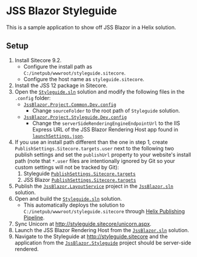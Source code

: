 # JSS Blazor Styleguide

This is a sample application to show off JSS Blazor in a Helix solution.

## Setup

1. Install Sitecore 9.2.
   - Configure the install path as `C:/inetpub/wwwroot/styleguide.sitecore`.
   - Configure the host name as `styleguide.sitecore`.
2. Install the JSS 12 package in Sitecore.
3. Open the [`Styleguide.sln`][1] solution and modify the following
   files in the `.config` folder:
   - [`JssBlazor.Project.Common.Dev.config`][2]
     - Change `sourceFolder` to the root path of `Styleguide` solution.
   - [`JssBlazor.Project.Styleguide.Dev.config`][3]
     - Change the `serverSideRenderingEngineEndpointUrl` to the IIS Express URL
       of the JSS Blazor Rendering Host app found in [`launchSettings.json`][4].
4. If you use an install path different than the one in step 1, create
   `PublishSettings.Sitecore.targets.user` next to the following two publish
   settings and set the `publishUrl` property to your website's install path
   (note that `*.user` files are intentionally ignored by Git so your custom
   settings will not be tracked by Git):
   1. Styleguide [`PublishSettings.Sitecore.targets`][5]
   2. JSS Blazor [`PublishSettings.Sitecore.targets`][6]
5. Publish the [`JssBlazor.LayoutService`][7] project in the
   [`JssBlazor.sln`][8] solution.
6. Open and build the [`Styleguide.sln`][1] solution.
   - This automatically deploys the solution to
     `C:/inetpub/wwwroot/styleguide.sitecore` through [Helix Publishing
     Pipeline][9].
7. Sync Unicorn at <http://styleguide.sitecore/unicorn.aspx>.
8. Launch the JSS Blazor Rendering Host from the [`JssBlazor.sln`][8] solution.
9. Navigate to the Styleguide at <http://styleguide.sitecore> and the
   application from the [`JssBlazor.Styleguide`][10] project should be
   server-side rendered.

[1]: Styleguide.sln
[2]: src/Project/Common/sitecore/App_Config/Environment/JssBlazor/JssBlazor.Project.Common.Dev.config
[3]: src/Project/Styleguide/sitecore/App_Config/Environment/JssBlazor/JssBlazor.Project.Styleguide.Dev.config
[4]: src/Project/Styleguide/rendering/Properties/launchSettings.json
[5]: PublishSettings.Sitecore.targets
[6]: ../../src/PublishSettings.Sitecore.targets
[7]: ../../src/JssBlazor.LayoutService/JssBlazor.LayoutService.csproj
[8]: ../../src/JssBlazor.sln
[9]: https://github.com/richardszalay/helix-publishing-pipeline
[10]: ../../src/JssBlazor.Styleguide/JssBlazor.Styleguide.csproj
